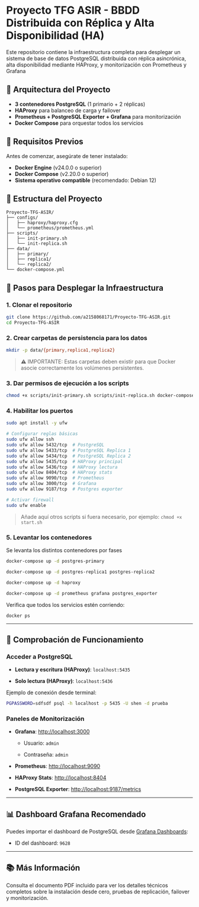 # Proyecto TFG ASIR - BBDD Distribuida con Réplica y Alta Disponibilidad (HA)

Este repositorio contiene la infraestructura completa para desplegar un sistema de base de datos PostgreSQL distribuida con réplica asincrónica, alta disponibilidad mediante HAProxy, y monitorización con Prometheus y Grafana

## 🧱 Arquitectura del Proyecto

- **3 contenedores PostgreSQL** (1 primario + 2 réplicas)
- **HAProxy** para balanceo de carga y failover
- **Prometheus + PostgreSQL Exporter + Grafana** para monitorización
- **Docker Compose** para orquestar todos los servicios

## 🚀 Requisitos Previos

Antes de comenzar, asegúrate de tener instalado:

- **Docker Engine** (v24.0.0 o superior)
- **Docker Compose** (v2.20.0 o superior)
- **Sistema operativo compatible** (recomendado: Debian 12)

## 📁 Estructura del Proyecto

```
Proyecto-TFG-ASIR/
├── configs/
│   ├── haproxy/haproxy.cfg
│   └── prometheus/prometheus.yml
├── scripts/
│   ├── init-primary.sh
│   └── init-replica.sh
├── data/
│   ├── primary/
│   ├── replica1/
│   └── replica2/
└── docker-compose.yml

```
## 🔧 Pasos para Desplegar la Infraestructura

### 1. Clonar el repositorio

```bash
git clone https://github.com/a2158068171/Proyecto-TFG-ASIR.git
cd Proyecto-TFG-ASIR

```

### 2. Crear carpetas de persistencia para los datos

```bash
mkdir -p data/{primary,replica1,replica2}

```

> ⚠️ IMPORTANTE: Estas carpetas deben existir para que Docker asocie correctamente los volúmenes persistentes.

### 3. Dar permisos de ejecución a los scripts

```bash
chmod +x scripts/init-primary.sh scripts/init-replica.sh docker-compose.yml

```
### 4. Habilitar los puertos 

```bash
sudo apt install -y ufw

# Configurar reglas básicas
sudo ufw allow ssh
sudo ufw allow 5432/tcp  # PostgreSQL
sudo ufw allow 5433/tcp  # PostgreSQL Replica 1
sudo ufw allow 5434/tcp  # PostgreSQL Replica 2
sudo ufw allow 5435/tcp  # HAProxy principal
sudo ufw allow 5436/tcp  # HAProxy lectura
sudo ufw allow 8404/tcp  # HAProxy stats
sudo ufw allow 9090/tcp  # Prometheus
sudo ufw allow 3000/tcp  # Grafana
sudo ufw allow 9187/tcp  # Postgres exporter

# Activar firewall
sudo ufw enable

```
> Añade aquí otros scripts si fuera necesario, por ejemplo: `chmod +x start.sh`

### 5. Levantar los contenedores

Se levanta los distintos contenedores por fases

```bash
docker-compose up -d postgres-primary

docker-compose up -d postgres-replica1 postgres-replica2

docker-compose up -d haproxy

docker-compose up -d prometheus grafana postgres_exporter
```

Verifica que todos los servicios estén corriendo:

```bash
docker ps

```

----------

## 🔎 Comprobación de Funcionamiento

### Acceder a PostgreSQL

-   **Lectura y escritura (HAProxy)**: `localhost:5435`
    
-   **Solo lectura (HAProxy)**: `localhost:5436`
    

Ejemplo de conexión desde terminal:

```bash
PGPASSWORD=sdfsdf psql -h localhost -p 5435 -U shen -d prueba

```

### Paneles de Monitorización

-   **Grafana**: [http://localhost:3000](http://localhost:3000/)
    
    -   Usuario: `admin`
        
    -   Contraseña: `admin`
        
-   **Prometheus**: [http://localhost:9090](http://localhost:9090/)
    
-   **HAProxy Stats**: [http://localhost:8404](http://localhost:8404/)
    
-   **PostgreSQL Exporter**: [http://localhost:9187/metrics](http://localhost:9187/metrics)
    

----------

## 📊 Dashboard Grafana Recomendado

Puedes importar el dashboard de PostgreSQL desde [Grafana Dashboards](https://grafana.com/grafana/dashboards/):

-   ID del dashboard: `9628`
----------

## 📚 Más Información

Consulta el documento PDF incluido para ver los detalles técnicos completos sobre la instalación desde cero, pruebas de replicación, failover y monitorización.

